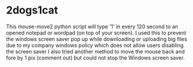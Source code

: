 # 2dogs1cat
This mouse-move2 python script will type '1' in every 120 second to an opened notepad or wordpad (on top of your screen).
I used this to prevent the windows screen saver pop up while downloading or uploading big files due to my company windows 
policy which does not allow users disabling the screen saver
I also tried another method to move the mouse back and fore by 1 pix (comment out) but could not stop the Windows screen saver.
